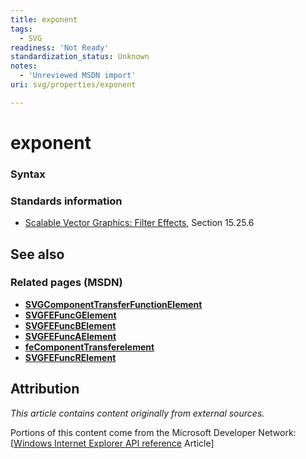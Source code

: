 ```yaml
---
title: exponent
tags:
  - SVG
readiness: 'Not Ready'
standardization_status: Unknown
notes:
  - 'Unreviewed MSDN import'
uri: svg/properties/exponent

---
```

# exponent

### Syntax

### Standards information

-   [Scalable Vector Graphics: Filter Effects](http://go.microsoft.com/fwlink/p/?linkid=226062), Section 15.25.6

## See also

### Related pages (MSDN)

-   [**SVGComponentTransferFunctionElement**](/svg/objects/SVGComponentTransferFunctionElement)
-   [**SVGFEFuncGElement**](/svg/elements/feFuncGelement)
-   [**SVGFEFuncBElement**](/svg/elements/feFuncB)
-   [**SVGFEFuncAElement**](/svg/elements/feFuncA)
-   [**feComponentTransferelement**](/svg/elements/feComponentTransfer)
-   [**SVGFEFuncRElement**](/svg/elements/feFuncR)

## Attribution

*This article contains content originally from external sources.*

Portions of this content come from the Microsoft Developer Network: [[Windows Internet Explorer API reference](http://msdn.microsoft.com/en-us/library/ie/hh828809%28v=vs.85%29.aspx) Article]


